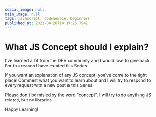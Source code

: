 ```yaml
---
social_image: null
main_image: null
tags: javascript, codenewbie, beginners
published_at: 2021-04-26T14:19:26.794Z
---
```


# What JS Concept should I explain?

I've learned a lot from the DEV community and I would love to give back. For this reason I have created this Series.

If you want an explanation of any JS concept, you've come to the right place! Comment what you want to learn about and I will try to respond to every request with a new post in this Series.

Please don't be misled by the word "concept". I will try to do anything JS related, but no libraries!

Happy Learning!